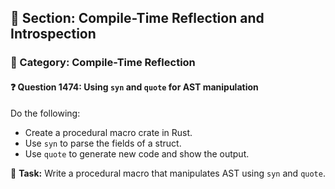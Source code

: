 ## 📘 Section: Compile-Time Reflection and Introspection
### 🔹 Category: Compile-Time Reflection
#### ❓ Question 1474: Using `syn` and `quote` for AST manipulation

Do the following:

- Create a procedural macro crate in Rust.
- Use `syn` to parse the fields of a struct.
- Use `quote` to generate new code and show the output.

🔧 **Task:** Write a procedural macro that manipulates AST using `syn` and `quote`.
